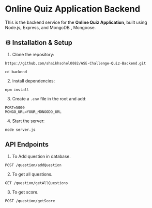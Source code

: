 # Online Quiz Application Backend
This is the backend service for the **Online Quiz Application**, built using Node.js, Express, and MongoDB , Mongoose.  

## ⚙️ Installation & Setup
1. Clone the repository: 
```
https://github.com/shaikhsohel0082/ASE-Challenge-Quiz-Backend.git
```
```
cd backend
```
2. Install dependencies:
```
npm install
```
3. Create a `.env` file in the root and add:
```
PORT=5000
MONGO_URL=YOUR_MONGODO_URL
```
4. Start the server:
```
node server.js
```

## API Endpoints

1. To Add question in database.
```
POST /question/addQuestion
```
2. To get all questions.
```
GET /question/getAllQuestions
```
3. To get score.
```
POST /question/getScore
```